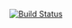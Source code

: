 [![Build Status](https://drone.trmckay.com/api/badges/tm/docker-rust-riscv64/status.svg)](https://drone.trmckay.com/tm/docker-rust-riscv64)